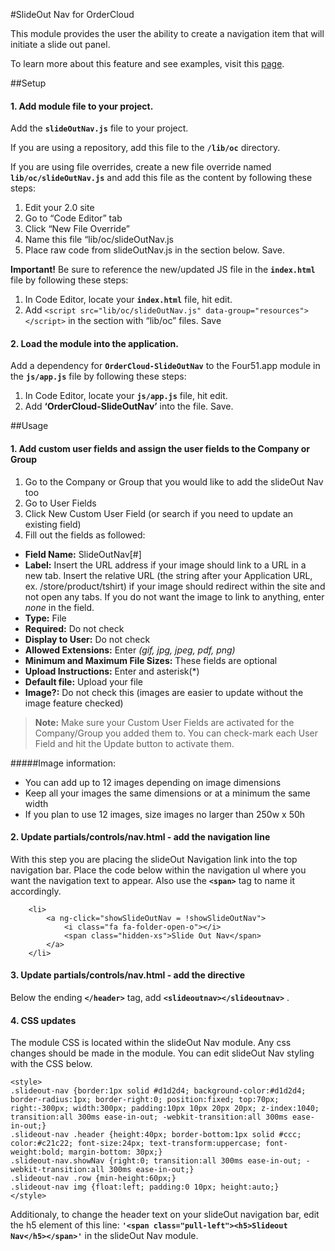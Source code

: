#SlideOut Nav for OrderCloud 

This module provides the user the ability to create a navigation item that will initiate a slide out panel.

To learn more about this feature and see examples, visit this [page](https://volition.four51ordercloud.com/store/product/slideOutNavigation).

##Setup
#### 1. Add module file to your project.

Add the **`slideOutNav.js`** file to your project.

If you are using a repository, add this file to the **`/lib/oc`** directory.

If you are using file overrides, create a new file override named **`lib/oc/slideOutNav.js`** and add this file as the content by following these steps:

 1. Edit your 2.0 site
 2. Go to “Code Editor” tab
 3. Click “New File Override”
 4. Name this file “lib/oc/slideOutNav.js
 5. Place raw code from slideOutNav.js  in the section below. Save.


**Important!** Be sure to reference the new/updated JS file in the **`index.html`** file by following these steps:

 1. In Code Editor, locate your **`index.html`** file, hit edit. 
 2. Add `<script src="lib/oc/slideOutNav.js" data-group="resources"></script>` in the section with “lib/oc” files. Save


#### 2. Load the module into the application.

Add a dependency for **`OrderCloud-SlideOutNav`** to the Four51.app module in the **`js/app.js`** file by following these steps:

 1. In Code Editor, locate your **`js/app.js`** file, hit edit. 
 2. Add **‘OrderCloud-SlideOutNav’** into the file. Save.


##Usage
#### 1. Add custom user fields and assign the user fields to the Company or Group

 1. Go to the Company or Group that you would like to add the slideOut Nav too
 2. Go to User Fields
 3. Click New Custom User Field (or search if you need to update an existing field)
 4. Fill out the fields as followed:

- **Field Name:** SlideOutNav[#]
- **Label:** Insert the URL address if your image should link to a URL in a new tab.  Insert the relative URL (the string after your Application URL, ex. /store/product/tshirt) if your image should redirect within the site and not open any tabs. If you do not want the image to link to anything, enter _none_ in the field.
- **Type:** File
- **Required:** Do not check
- **Display to User:** Do not check
- **Allowed Extensions:** Enter _(gif, jpg, jpeg, pdf, png)_
- **Minimum and Maximum File Sizes:** These fields are optional
- **Upload Instructions:** Enter and asterisk(*)
- **Default file:** Upload your file
- **Image?:** Do not check this (images are easier to update without the image feature checked)

>**Note:** Make sure your Custom User Fields are activated for the Company/Group you added them to.  You can check-mark each User Field and hit the Update button to activate them.  

#####Image information:

 - You can add up to 12 images depending on image dimensions
 - Keep all your images the same dimensions or at a minimum the same width
 - If you plan to use 12 images, size images no larger than 250w x 50h

#### 2. Update partials/controls/nav.html - add the navigation line 

With this step you are placing the slideOut Navigation link into the top navigation bar.  Place the code below within the navigation ul where you want the navigation text to appear.  Also use the **`<span>`** tag to name it accordingly.

```
    <li>
        <a ng-click="showSlideOutNav = !showSlideOutNav">
            <i class="fa fa-folder-open-o"></i>
            <span class="hidden-xs">Slide Out Nav</span>
        </a>
    </li>
```

#### 3. Update partials/controls/nav.html - add the directive
Below the ending **`</header>`** tag, add  **`<slideoutnav></slideoutnav>`** . 

#### 4. CSS updates
The module CSS is located within the slideOut Nav module. Any css changes should be made in the module. You can edit slideOut Nav styling with the CSS below. 

```
<style>
.slideout-nav {border:1px solid #d1d2d4; background-color:#d1d2d4; border-radius:1px; border-right:0; position:fixed; top:70px; right:-300px; width:300px; padding:10px 10px 20px 20px; z-index:1040; transition:all 300ms ease-in-out; -webkit-transition:all 300ms ease-in-out;}
.slideout-nav .header {height:40px; border-bottom:1px solid #ccc; color:#c21c22; font-size:24px; text-transform:uppercase; font-weight:bold; margin-bottom: 30px;}
.slideout-nav.showNav {right:0; transition:all 300ms ease-in-out; -webkit-transition:all 300ms ease-in-out;}
.slideout-nav .row {min-height:60px;}
.slideout-nav img {float:left; padding:0 10px; height:auto;}
</style>
```


Additionaly, to change the header text on your slideOut navigation bar, edit the h5 element of this line: **`'<span class="pull-left"><h5>Slideout Nav</h5></span>'`** in the slideOut Nav module.
